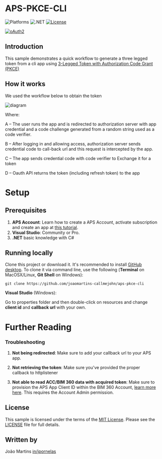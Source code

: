 # APS-PKCE-CLI

![Platforms](https://img.shields.io/badge/platform-Windows|MacOS-lightgray.svg)
![.NET](https://img.shields.io/badge/.NET%20Core-3.1-blue.svg)
[![License](http://img.shields.io/:license-MIT-blue.svg)](http://opensource.org/licenses/MIT)

[![oAuth2](https://img.shields.io/badge/oAuth2-v1-green.svg)](http://developer.autodesk.com/)

## Introduction

This sample demonstrates a quick workflow to generate a three legged token from a cli app using [3-Legged Token with Authorization Code Grant (PKCE)](https://aps.autodesk.com/en/docs/oauth/v2/tutorials/get-3-legged-token-pkce/)

## How it works

We used the workflow below to obtain the token

![diagram](./assets/workflow.png)

Where:

A – The user runs the app and is redirected to authorization server with app credential and a code challenge generated from a random string used as a code verifier.

B – After logging in and allowing access, authorization server sends credential code to call-back url and this request is intercepted by the app.

C – The app sends credential code with code verifier to Exchange it for a token

D – Oauth API returns the token (including refresh token) to the app

# Setup

## Prerequisites

1. **APS Account**: Learn how to create a APS Account, activate subscription and create an app at [this tutorial](http://aps.autodesk.com/tutorials/#/account/).
2. **Visual Studio**: Community or Pro.
3. **.NET** basic knowledge with C#

## Running locally

Clone this project or download it. It's recommended to install [GitHub desktop](https://desktop.github.com/). To clone it via command line, use the following (**Terminal** on MacOSX/Linux, **Git Shell** on Windows):

    git clone https://github.com/joaomartins-callmejohn/aps-pkce-cli

**Visual Studio** (Windows):

Go to properties folder and then double-click on resources and change **client id** and **callback url** with your own.

# Further Reading

### Troubleshooting

1. **Not being redirected**: Make sure to add your callback url to your APS app.

2. **Not retrieving the token**: Make sure you've provided the proper callback to httplistener

3. **Not able to read ACC/BIM 360 data with acquired token**: Make sure to provision the APS App Client ID within the BIM 360 Account, [learn more here](https://aps.autodesk.com/blog/bim-360-docs-provisioning-forge-apps). This requires the Account Admin permission.

## License

This sample is licensed under the terms of the [MIT License](http://opensource.org/licenses/MIT). Please see the [LICENSE](LICENSE) file for full details.

## Written by

João Martins [in/jpornelas](https://linkedin.com/in/jpornelas)

